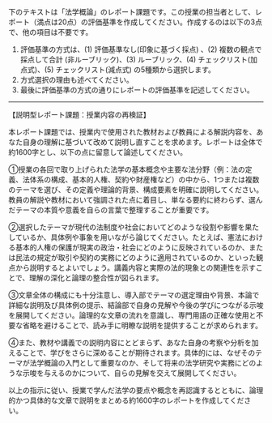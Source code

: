 下のテキストは「法学概論」のレポート課題です。この授業の担当者として、レポート（満点は20点）の評価基準を作成してください。作成するのは以下の3点で、他の項目は不要です。

1. 評価基準の方式は、(1) 評価基準なし(印象に基づく採点) 、(2) 複数の観点で採点して合計  (非ルーブリック)、(3) ルーブリック、(4) チェックリスト(加点式)、(5) チェックリスト(減点式) の5種類から選択します。
2. 方式選択の理由も述べてください。
3. 最後に評価基準の方式の通りにレポートの評価基準を記述してください。

---------------------------------------
【説明型レポート課題：授業内容の再検証】

本レポート課題では、授業内で使用された教材および教員による解説内容を、あなた自身の理解に基づいて改めて説明し直すことを求めます。レポートは全体で約1600字とし、以下の点に留意して論述してください。

①授業の各回で取り上げられた法学の基本概念や主要な法分野（例：法の定義、法体系の構成、基本的人権、契約や財産権など）の中から、1つまたは複数のテーマを選び、その定義や理論的背景、構成要素を明確に説明してください。教員の解説や教材において強調された点に着目し、単なる要約に終わらず、選んだテーマの本質や意義を自らの言葉で整理することが重要です。

②選択したテーマが現代の法制度や社会においてどのような役割や影響を果たしているか、具体例や事象を用いながら論じてください。たとえば、憲法における基本的人権の保護が現実の政治・社会にどのように反映されているのか、または民法の規定が取引や契約の実務にどのように適用されているのか、といった観点から説明するとよいでしょう。講義内容と実際の法的現象との関連性を示すことで、理解の深化と論理の整合性が図られます。

③文章全体の構成にも十分注意し、導入部でテーマの選定理由や背景、本論で詳細な説明及び具体例の提示、結論部で自身の見解や今後の学びにつながる示唆を展開してください。論理的な文章の流れを意識し、専門用語の正確な使用と不要な省略を避けることで、読み手に明瞭な説明を提供することが求められます。

④また、教材や講義での説明内容にとどまらず、あなた自身の考察や分析を加えることで、学びをさらに深めることが期待されます。具体的には、なぜそのテーマが法学概論の入門として重要なのか、そして将来の法学研究や実務にどのような示唆を与えるのかについて、自らの見解を交えて展開してください。

以上の指示に従い、授業で学んだ法学の要点や概念を再認識するとともに、論理的かつ具体的な文章で説明をまとめる約1600字のレポートを作成してください。